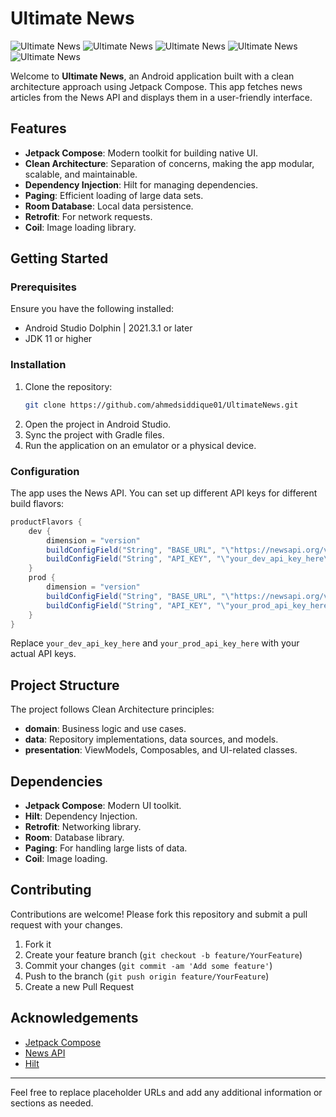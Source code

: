 # Ultimate News

![Ultimate News](https://img.shields.io/badge/version-1.0-blue.svg)
![Ultimate News](https://img.shields.io/badge/platform-Android-green.svg)
![Ultimate News](https://img.shields.io/badge/architecture-Clean%20Architecture-brightgreen.svg)
![Ultimate News](https://img.shields.io/badge/compose-Jetpack%20Compose-orange.svg)
![Ultimate News](https://img.shields.io/badge/DI-Hilt-yellow.svg)

Welcome to **Ultimate News**, an Android application built with a clean architecture approach using Jetpack Compose. This app fetches news articles from the News API and displays them in a user-friendly interface.

## Features

- **Jetpack Compose**: Modern toolkit for building native UI.
- **Clean Architecture**: Separation of concerns, making the app modular, scalable, and maintainable.
- **Dependency Injection**: Hilt for managing dependencies.
- **Paging**: Efficient loading of large data sets.
- **Room Database**: Local data persistence.
- **Retrofit**: For network requests.
- **Coil**: Image loading library.

## Getting Started

### Prerequisites

Ensure you have the following installed:

- Android Studio Dolphin | 2021.3.1 or later
- JDK 11 or higher

### Installation

1. Clone the repository:
    ```bash
    git clone https://github.com/ahmedsiddique01/UltimateNews.git
    ```
2. Open the project in Android Studio.
3. Sync the project with Gradle files.
4. Run the application on an emulator or a physical device.

### Configuration

The app uses the News API. You can set up different API keys for different build flavors:

```gradle
productFlavors {
    dev {
        dimension = "version"
        buildConfigField("String", "BASE_URL", "\"https://newsapi.org/v2/\"")
        buildConfigField("String", "API_KEY", "\"your_dev_api_key_here\"")
    }
    prod {
        dimension = "version"
        buildConfigField("String", "BASE_URL", "\"https://newsapi.org/v2/\"")
        buildConfigField("String", "API_KEY", "\"your_prod_api_key_here\"")
    }
}
```

Replace `your_dev_api_key_here` and `your_prod_api_key_here` with your actual API keys.

## Project Structure

The project follows Clean Architecture principles:

- **domain**: Business logic and use cases.
- **data**: Repository implementations, data sources, and models.
- **presentation**: ViewModels, Composables, and UI-related classes.
## Dependencies

- **Jetpack Compose**: Modern UI toolkit.
- **Hilt**: Dependency Injection.
- **Retrofit**: Networking library.
- **Room**: Database library.
- **Paging**: For handling large lists of data.
- **Coil**: Image loading.

## Contributing

Contributions are welcome! Please fork this repository and submit a pull request with your changes.

1. Fork it
2. Create your feature branch (`git checkout -b feature/YourFeature`)
3. Commit your changes (`git commit -am 'Add some feature'`)
4. Push to the branch (`git push origin feature/YourFeature`)
5. Create a new Pull Request

## Acknowledgements

- [Jetpack Compose](https://developer.android.com/jetpack/compose)
- [News API](https://newsapi.org/)
- [Hilt](https://developer.android.com/training/dependency-injection/hilt-android)

---

Feel free to replace placeholder URLs and add any additional information or sections as needed.
